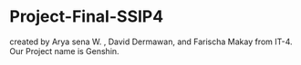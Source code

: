 # Project-Final-SSIP4
created by Arya sena W. , David Dermawan, and Farischa Makay from IT-4. Our Project name is Genshin.
